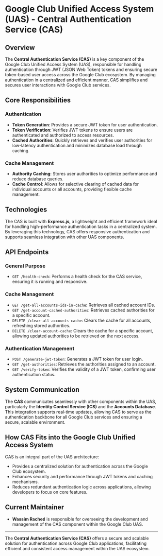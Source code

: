 # Google Club Unified Access System (UAS) - Central Authentication Service (CAS)

## Overview

The **Central Authentication Service (CAS)** is a key component of the Google Club Unified Access System (UAS), responsible for handling authentication through JWT (JSON Web Token) tokens and ensuring secure token-based user access across the Google Club ecosystem. By managing authentication in a centralized and efficient manner, CAS simplifies and secures user interactions with Google Club services.

## Core Responsibilities

### Authentication
- **Token Generation**: Provides a secure JWT token for user authentication.
- **Token Verification**: Verifies JWT tokens to ensure users are authenticated and authorized to access resources.
- **Cached Authorities**: Quickly retrieves and verifies user authorities for low-latency authentication and minimizes database load through caching.

### Cache Management
- **Authority Caching**: Stores user authorities to optimize performance and reduce database queries.
- **Cache Control**: Allows for selective clearing of cached data for individual accounts or all accounts, providing flexible cache management.

## Technologies

The CAS is built with **Express.js**, a lightweight and efficient framework ideal for handling high-performance authentication tasks in a centralized system. By leveraging this technology, CAS offers responsive authentication and supports seamless integration with other UAS components.

## API Endpoints

### General Purpose
- `GET /health-check`: Performs a health check for the CAS service, ensuring it is running and responsive.

### Cache Management
- `GET /get-all-accounts-ids-in-cache`: Retrieves all cached account IDs.
- `GET /get-account-cached-authorities`: Retrieves cached authorities for a specific account.
- `DELETE /clear-all-accounts-cache`: Clears the cache for all accounts, refreshing stored authorities.
- `DELETE /clear-account-cache`: Clears the cache for a specific account, allowing updated authorities to be retrieved on the next access.

### Authentication Management
- `POST /generate-jwt-token`: Generates a JWT token for user login.
- `GET /get-authorities`: Retrieves the authorities assigned to an account.
- `GET /verify-token`: Verifies the validity of a JWT token, confirming user authentication status.

## System Communication

The **CAS** communicates seamlessly with other components within the UAS, particularly the **Identity Control Service (ICS)** and the **Accounts Database**. This integration supports real-time updates, allowing CAS to serve as the authentication backbone for all Google Club services and ensuring a secure, scalable environment.

## How CAS Fits into the Google Club Unified Access System

CAS is an integral part of the UAS architecture:
- Provides a centralized solution for authentication across the Google Club ecosystem.
- Enhances security and performance through JWT tokens and caching mechanisms.
- Reduces redundant authentication logic across applications, allowing developers to focus on core features.

## Current Maintainer

- **Wassim Rached** is responsible for overseeing the development and management of the CAS component within the Google Club UAS.

---

The **Central Authentication Service (CAS)** offers a secure and scalable solution for authentication across Google Club applications, facilitating efficient and consistent access management within the UAS ecosystem.
